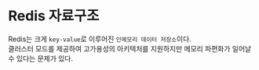 # Redis 자료구조 

Redis는 크게 `key-value`로 이루어진 `인메모리 데이터 저장소`이다.    
클러스터 모드를 제공하여 고가용성의 아키텍처를 지원하지만 메모리 파편화가 일어날 수 있다는 문제가 있다. 
